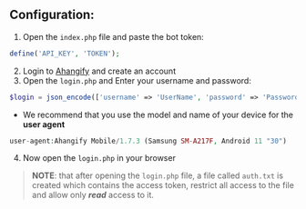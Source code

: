 




Configuration:
---------

1. Open the `index.php` file and paste the bot token:
```php
define('API_KEY', 'TOKEN');
```
2. Login to [Ahangify](https://ahangify/login) and create an account
3. Open the `login.php` and Enter your username and password:
```php
$login = json_encode(['username' => 'UserName', 'password' => 'Password']);
  ```
  
  - We recommend that you use the model and name of your device for the **user agent**
  ```php
  user-agent:Ahangify Mobile/1.7.3 (Samsung SM-A217F, Android 11 "30")
  ```

4. Now open the `login.php` in your browser
> **NOTE**: that after opening the `login.php` file, a file called `auth.txt` is created which contains the access token, restrict all access to the file and allow only ***read*** access to it.
